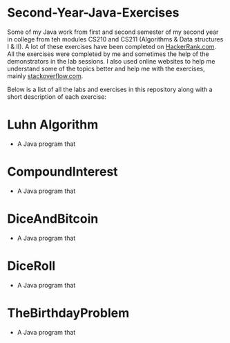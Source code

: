 # Second-Year-Java-Exercises
Some of my Java work from first and second semester of my second year in college from teh modules CS210 and CS211 (Algorithms & Data structures I & II). A lot of these exercises have been completed on [HackerRank.com](https://www.hackerrank.com/). All the exercises were completed by me and sometimes the help of the demonstrators in the lab sessions. I also used online websites to help me understand some of the topics better and help me with the exercises, mainly [stackoverflow.com](stackoverflow.com).

Below is a list of all the labs and exercises in this repository along with a short description of each exercise:

# Luhn Algorithm
- A Java program that 

# CompoundInterest
- A Java program that 

# DiceAndBitcoin
- A Java program that 

# DiceRoll
- A Java program that 

# TheBirthdayProblem
- A Java program that 
